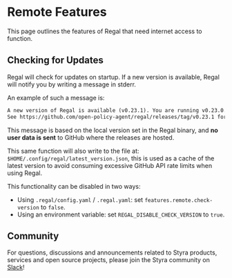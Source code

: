 # Remote Features

This page outlines the features of Regal that need internet access to function.

## Checking for Updates

Regal will check for updates on startup. If a new version is available,
Regal will notify you by writing a message in stderr.

An example of such a message is:

```txt
A new version of Regal is available (v0.23.1). You are running v0.23.0.
See https://github.com/open-policy-agent/regal/releases/tag/v0.23.1 for the latest release.
```

This message is based on the local version set in the Regal binary, and **no
user data is sent** to GitHub where the releases are hosted.

This same function will also write to the file at: `$HOME/.config/regal/latest_version.json`,
this is used as a cache of the latest version to avoid consuming excessive
GitHub API rate limits when using Regal.

This functionality can be disabled in two ways:

* Using `.regal/config.yaml` / `.regal.yaml`: set `features.remote.check-version` to `false`.
* Using an environment variable: set `REGAL_DISABLE_CHECK_VERSION` to `true`.

## Community

For questions, discussions and announcements related to Styra products, services and open source projects, please join
the Styra community on [Slack](https://inviter.co/styra)!
